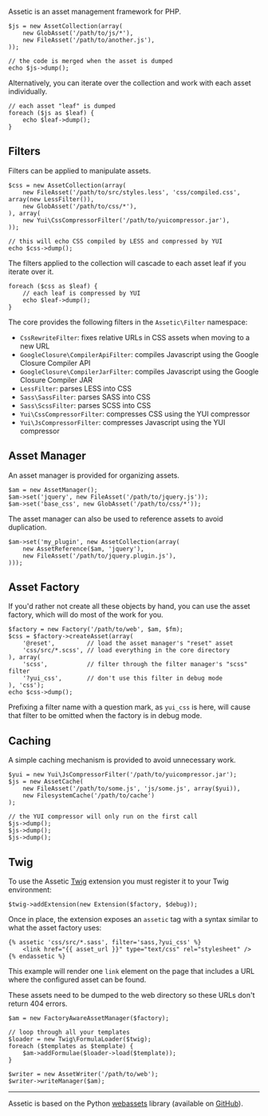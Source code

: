 Assetic is an asset management framework for PHP.

    $js = new AssetCollection(array(
        new GlobAsset('/path/to/js/*'),
        new FileAsset('/path/to/another.js'),
    ));

    // the code is merged when the asset is dumped
    echo $js->dump();

Alternatively, you can iterate over the collection and work with each asset
individually.

    // each asset "leaf" is dumped
    foreach ($js as $leaf) {
        echo $leaf->dump();
    }

Filters
-------

Filters can be applied to manipulate assets.

    $css = new AssetCollection(array(
        new FileAsset('/path/to/src/styles.less', 'css/compiled.css', array(new LessFilter()),
        new GlobAsset('/path/to/css/*'),
    ), array(
        new Yui\CssCompressorFilter('/path/to/yuicompressor.jar'),
    ));

    // this will echo CSS compiled by LESS and compressed by YUI
    echo $css->dump();

The filters applied to the collection will cascade to each asset leaf if you
iterate over it.

    foreach ($css as $leaf) {
        // each leaf is compressed by YUI
        echo $leaf->dump();
    }

The core provides the following filters in the `Assetic\Filter` namespace:

 * `CssRewriteFilter`: fixes relative URLs in CSS assets when moving to a new URL
 * `GoogleClosure\CompilerApiFilter`: compiles Javascript using the Google Closure Compiler API
 * `GoogleClosure\CompilerJarFilter`: compiles Javascript using the Google Closure Compiler JAR
 * `LessFilter`: parses LESS into CSS
 * `Sass\SassFilter`: parses SASS into CSS
 * `Sass\ScssFilter`: parses SCSS into CSS
 * `Yui\CssCompressorFilter`: compresses CSS using the YUI compressor
 * `Yui\JsCompressorFilter`: compresses Javascript using the YUI compressor

Asset Manager
-------------

An asset manager is provided for organizing assets.

    $am = new AssetManager();
    $am->set('jquery', new FileAsset('/path/to/jquery.js'));
    $am->set('base_css', new GlobAsset('/path/to/css/*'));

The asset manager can also be used to reference assets to avoid duplication.

    $am->set('my_plugin', new AssetCollection(array(
        new AssetReference($am, 'jquery'),
        new FileAsset('/path/to/jquery.plugin.js'),
    )));

Asset Factory
-------------

If you'd rather not create all these objects by hand, you can use the asset
factory, which will do most of the work for you.

    $factory = new Factory('/path/to/web', $am, $fm);
    $css = $factory->createAsset(array(
        '@reset',         // load the asset manager's "reset" asset
        'css/src/*.scss', // load everything in the core directory
    ), array(
        'scss',           // filter through the filter manager's "scss" filter
        '?yui_css',       // don't use this filter in debug mode
    ), 'css');
    echo $css->dump();

Prefixing a filter name with a question mark, as `yui_css` is here, will cause
that filter to be omitted when the factory is in debug mode.

Caching
-------

A simple caching mechanism is provided to avoid unnecessary work.

    $yui = new Yui\JsCompressorFilter('/path/to/yuicompressor.jar');
    $js = new AssetCache(
        new FileAsset('/path/to/some.js', 'js/some.js', array($yui)),
        new FilesystemCache('/path/to/cache')
    );

    // the YUI compressor will only run on the first call
    $js->dump();
    $js->dump();
    $js->dump();

Twig
----

To use the Assetic [Twig][3] extension you must register it to your Twig
environment:

    $twig->addExtension(new Extension($factory, $debug));

Once in place, the extension exposes an `assetic` tag with a syntax similar
to what the asset factory uses:

    {% assetic 'css/src/*.sass', filter='sass,?yui_css' %}
        <link href="{{ asset_url }}" type="text/css" rel="stylesheet" />
    {% endassetic %}

This example will render one `link` element on the page that includes a URL
where the configured asset can be found.

These assets need to be dumped to the web directory so these URLs don't return
404 errors.

    $am = new FactoryAwareAssetManager($factory);

    // loop through all your templates
    $loader = new Twig\FormulaLoader($twig);
    foreach ($templates as $template) {
        $am->addFormulae($loader->load($template));
    }

    $writer = new AssetWriter('/path/to/web');
    $writer->writeManager($am);

---

Assetic is based on the Python [webassets][1] library (available on
[GitHub][2]).

[1]: http://elsdoerfer.name/docs/webassets
[2]: https://github.com/miracle2k/webassets
[3]: http://www.twig-project.org
